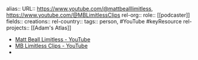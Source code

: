 alias::
URL:: https://www.youtube.com/@mattbealllimitless, https://www.youtube.com/@MBLimitlessClips
rel-org::
role:: [[podcaster]] 
fields::
creations:: 
rel-country::
tags:: person, #YouTube #keyResource 
rel-projects:: [[Adam's Atlas]] 



- [Matt Beall Limitless - YouTube](https://www.youtube.com/@mattbealllimitless)
- [MB Limitless Clips - YouTube](https://www.youtube.com/@MBLimitlessClips)
-